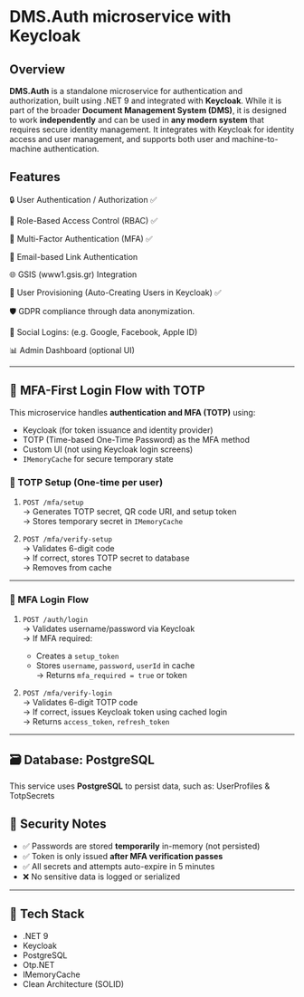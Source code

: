﻿# DMS.Auth microservice with Keycloak

## Overview

**DMS.Auth** is a standalone microservice for authentication and authorization, built using .NET 9 and integrated with **Keycloak**. 
While it is part of the broader **Document Management System (DMS)**, it is designed to work **independently** and can be used in **any modern system** 
that requires secure identity management. 
It integrates with Keycloak for identity access and user management, and supports both user and machine-to-machine authentication.

## Features

🔒 User Authentication / Authorization ✅

🔑 Role-Based Access Control (RBAC) ✅

🔐 Multi-Factor Authentication (MFA) ✅

📧 Email-based Link Authentication

🌐 GSIS (www1.gsis.gr) Integration

👥 User Provisioning (Auto-Creating Users in Keycloak) ✅

🛡️ GDPR compliance through data anonymization.

🔗 Social Logins: (e.g. Google, Facebook, Apple ID)

📊 Admin Dashboard (optional UI)

---

## 🧭 MFA-First Login Flow with TOTP

This microservice handles **authentication and MFA (TOTP)** using:

- Keycloak (for token issuance and identity provider)
- TOTP (Time-based One-Time Password) as the MFA method
- Custom UI (not using Keycloak login screens)
- `IMemoryCache` for secure temporary state

### 🔐 TOTP Setup (One-time per user)
1. `POST /mfa/setup`  
   → Generates TOTP secret, QR code URI, and setup token  
   → Stores temporary secret in `IMemoryCache`

2. `POST /mfa/verify-setup`  
   → Validates 6-digit code  
   → If correct, stores TOTP secret to database  
   → Removes from cache

---

### 🔑 MFA Login Flow
1. `POST /auth/login`  
   → Validates username/password via Keycloak  
   → If MFA required:
     - Creates a `setup_token`
     - Stores `username`, `password`, `userId` in cache  
   → Returns `mfa_required = true` or token

2. `POST /mfa/verify-login`  
   → Validates 6-digit TOTP code  
   → If correct, issues Keycloak token using cached login  
   → Returns `access_token`, `refresh_token`


---

## 🗃️ Database: PostgreSQL

This service uses **PostgreSQL** to persist data, such as: UserProfiles & TotpSecrets

## 🔐 Security Notes

- ✅ Passwords are stored **temporarily** in-memory (not persisted)
- ✅ Token is only issued **after MFA verification passes**
- ✅ All secrets and attempts auto-expire in 5 minutes
- ❌ No sensitive data is logged or serialized

---

## 🚀 Tech Stack

- .NET 9
- Keycloak
- PostgreSQL
- Otp.NET
- IMemoryCache
- Clean Architecture (SOLID)
